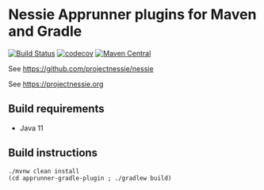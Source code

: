 # Nessie Apprunner plugins for Maven and Gradle

[![Build Status](https://github.com/projectnessie/nessie-apprunner/actions/workflows/ci.yml/badge.svg)](https://github.com/projectnessie/nessie-apprunner/actions/workflows/ci.yml)
[![codecov](https://codecov.io/gh/projectnessie/nessie-apprunner/branch/main/graph/badge.svg?token=xyz)](https://codecov.io/gh/projectnessie/nessie-apprunner)
[![Maven Central](https://img.shields.io/maven-central/v/org.projectnessie/nessie-apprunner-parent)](https://search.maven.org/artifact/org.projectnessie/nessie-apprunner-parent)

See https://github.com/projectnessie/nessie

See https://projectnessie.org

## Build requirements

* Java 11

## Build instructions

```basb
./mvnw clean install
(cd apprunner-gradle-plugin ; ./gradlew build)
```
